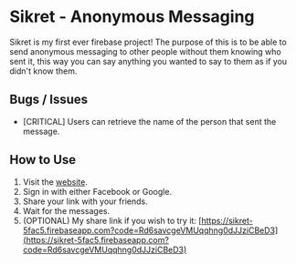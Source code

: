 # Sikret - Anonymous Messaging
Sikret is my first ever firebase project! The purpose of this is to be able to send anonymous messaging to other people without them knowing who sent it, this way you can say anything you wanted to say to them as if you didn't know them.

## Bugs / Issues
- [CRITICAL] Users can retrieve the name of the person that sent the message.

## How to Use
1. Visit the [website](https://sikret-5fac5.firebaseapp.com/).
2. Sign in with either Facebook or Google.
3. Share your link with your friends.
4. Wait for the messages.
5. (OPTIONAL) My share link if you wish to try it: [https://sikret-5fac5.firebaseapp.com?code=Rd6savcgeVMUqqhng0dJJziCBeD3](https://sikret-5fac5.firebaseapp.com?code=Rd6savcgeVMUqqhng0dJJziCBeD3)
